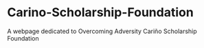 # Carino-Scholarship-Foundation
A webpage dedicated to Overcoming Adversity Cariño Scholarship Foundation
